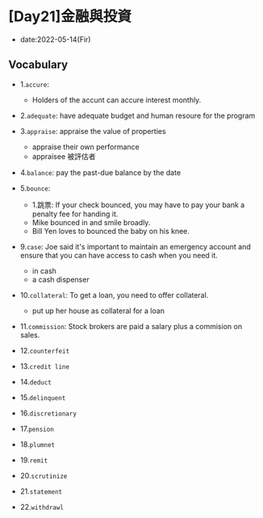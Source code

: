 # [Day21]金融與投資

* date:2022-05-14(Fir)

## Vocabulary

* 1.`accure`: 
    * Holders of the accunt can accure interest monthly.

* 2.`adequate`: have adequate budget and human resoure for the program

* 3.`appraise`: appraise the value of properties
    * appraise their own performance
    * appraisee 被評估者

* 4.`balance`: pay the past-due balance by the date

* 5.`bounce`: 
    * 1.跳票: If your check bounced, you may have to pay your bank a penalty fee for handing it.
    * Mike bounced in and smile broadly.
    * Bill Yen loves to bounced the baby on his knee.

* 9.`case`: Joe said it's important to maintain an emergency account and ensure that you can have access to cash when you need it.
    * in cash
    * a cash dispenser

* 10.`collateral`:  To get a loan, you need to offer collateral.
    * put up her house as collateral for a loan

* 11.`commission`: Stock brokers are paid a salary plus a commision on sales.

* 12.`counterfeit`
* 13.`credit line`
* 14.`deduct`
* 15.`delinquent`
* 16.`discretionary`
* 17.`pension`
* 18.`plumnet`
* 19.`remit`
* 20.`scrutinize`
* 21.`statement`
* 22.`withdrawl`

